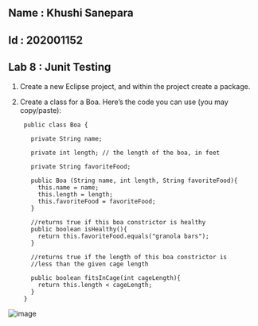 ## Name : Khushi Sanepara
## Id : 202001152

## Lab 8 : Junit Testing

1. Create a new Eclipse project, and within the project create a package.
2. Create a class for a Boa. Here’s the code you can use (you may copy/paste):

        public class Boa {

          private String name;

          private int length; // the length of the boa, in feet

          private String favoriteFood;

          public Boa (String name, int length, String favoriteFood){
            this.name = name;
            this.length = length;
            this.favoriteFood = favoriteFood;
          }

          //returns true if this boa constrictor is healthy
          public boolean isHealthy(){
            return this.favoriteFood.equals("granola bars");
          }

          //returns true if the length of this boa constrictor is
          //less than the given cage length

          public boolean fitsInCage(int cageLength){
            return this.length < cageLength;
          }
        }
        
![image](https://user-images.githubusercontent.com/77329449/233322323-7fde9d49-54d7-417d-bbf9-c82ac1ff083e.png)

